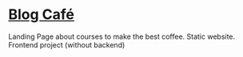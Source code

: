 # [Blog Café](https://nrdevpy.github.io/Blog-Cafe/)

Landing Page about courses to make the best coffee.
Static website.
Frontend project (without backend)